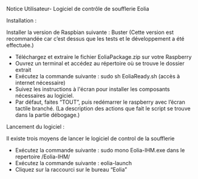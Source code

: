 Notice Utilisateur- Logiciel de contrôle de soufflerie Eolia

Installation :

Installer la version de Raspbian suivante : Buster
(Cette version est recommandée car c’est dessus que les tests et le développement a été effectuée.)

- Téléchargez et extraire le fichier EoliaPackage.zip sur votre Raspberry
- Ouvrez un terminal et accédez au répertoire où se trouve le dossier extrait
- Exécutez la commande suivante : sudo sh EoliaReady.sh  (accès à internet nécessaire)
- Suivez les instructions à l'écran pour installer les composants nécessaires au logiciel.
- Par défaut, faites “TOUT”, puis redémarrer le raspberry avec l’écran tactile branché.
(La description des actions que fait le script se trouve dans la partie débogage.)


Lancement du logiciel :

Il existe trois moyens de lancer le logiciel de control de la soufflerie

- Exécutez la commande suivante : sudo mono Eolia-IHM.exe dans le repertoire /Eolia-IHM/
- Exécutez la commande suivante : eolia-launch
- Cliquez sur la raccourci sur le bureau “Eolia”
